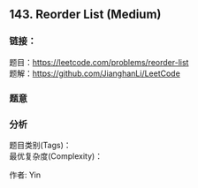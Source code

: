 ## 143. Reorder List (Medium)

### **链接**：
题目：https://leetcode.com/problems/reorder-list  
题解：https://github.com/JianghanLi/LeetCode

### **题意**



### **分析**  
题目类别(Tags)：  
最优复杂度(Complexity)：  



作者: Yin
